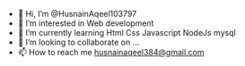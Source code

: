 - 👋 Hi, I’m @HusnainAqeel103797
- 👀 I’m interested in Web development
- 🌱 I’m currently learning Html Css Javascript NodeJs mysql 
- 💞️ I’m looking to collaborate on ...
- 📫 How to reach me husnainaqeel384@gmail.com

<!---
HusnainAqeel103797/HusnainAqeel103797 is a ✨ special ✨ repository because its `README.md` (this file) appears on your GitHub profile.
You can click the Preview link to take a look at your changes.
--->
